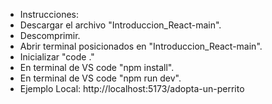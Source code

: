 - Instrucciones:
- Descargar el archivo "Introduccion_React-main".
- Descomprimir.
- Abrir terminal posicionados en "Introduccion_React-main".
- Inicializar "code ."
- En terminal de VS code "npm install".
- En terminal de VS code "npm run dev".
- Ejemplo Local: http://localhost:5173/adopta-un-perrito



